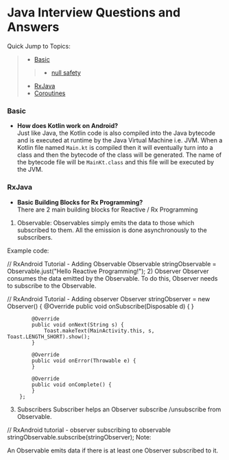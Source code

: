 # Java Interview Questions and Answers

Quick Jump to Topics:
 > * [Basic](#basic)
 >> * [null safety](#null-safety)
 > * [RxJava](#rxjava)
 > * [Coroutines](#coroutines)


### Basic

-   **How does Kotlin work on Android?**<br/>
    Just like Java, the Kotlin code is also compiled into the Java bytecode and is executed at runtime by the Java Virtual Machine i.e. JVM. When a Kotlin file named ```Main.kt``` is compiled then it will eventually turn into a class and then the bytecode of the class will be generated. The name of the bytecode file will be ```MainKt.class``` and this file will be executed by the JVM.

### RxJava
-   **Basic Building Blocks for Rx Programming?**<br/>
    There are 2 main building blocks for Reactive / Rx Programming

1) Observable:
Observables simply emits the data to those which subscribed to them. All the emission is done asynchronously to the subscribers.

Example code:

// RxAndroid Tutorial - Adding Observable
Observable<String> stringObservable = Observable.just("Hello Reactive Programming!");
2) Observer
Observer consumes the data emitted by the Observable. To do this, Observer needs to subscribe to the Observable.

// RxAndroid Tutorial - Adding observer
Observer<String> stringObserver = new Observer<String>() {
            @Override
            public void onSubscribe(Disposable d) {
            }

            @Override
            public void onNext(String s) {
                Toast.makeText(MainActivity.this, s, Toast.LENGTH_SHORT).show();
            }

            @Override
            public void onError(Throwable e) {
            }

            @Override
            public void onComplete() {
            }
        };
3) Subscribers
Subscriber helps an Observer subscribe /unsubscribe from Observable.

// RxAndroid tutorial - observer subscribing to observable
stringObservable.subscribe(stringObserver);
Note:

An Observable emits data if there is at least one Observer subscribed to it.
